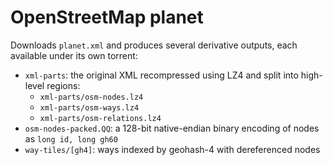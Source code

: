 # OpenStreetMap planet
Downloads `planet.xml` and produces several derivative outputs, each available
under its own torrent:

- `xml-parts`: the original XML recompressed using LZ4 and split into high-level
  regions:
    - `xml-parts/osm-nodes.lz4`
    - `xml-parts/osm-ways.lz4`
    - `xml-parts/osm-relations.lz4`
- `osm-nodes-packed.QQ`: a 128-bit native-endian binary encoding of nodes as
  `long id, long gh60`
- `way-tiles/[gh4]`: ways indexed by geohash-4 with dereferenced nodes
